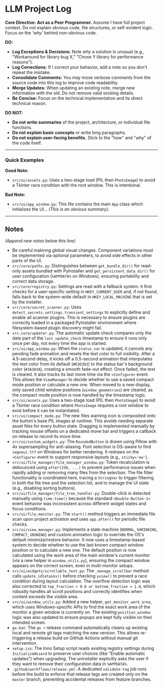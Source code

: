 # LLM Project Log

**Core Directive: Act as a Peer Programmer.**
Assume I have full project context. Do not explain obvious code, file structures, or self-evident logic. Focus on the *'why'* behind non-obvious code.

**DO:**

- **Log Exceptions & Decisions:** Note *why* a solution is unusual (e.g., "Workaround for library bug X," "Chose Y library for performance reasons").
- **Log Corrections:** If I correct your behavior, add a note so you don't repeat the mistake.
- **Consolidate Comments:** You may move verbose comments from the source code into this log to improve code readability.
- **Merge Updates:** When updating an existing note, merge new information with the old. Do not remove valid existing details.
- **Be Concise:** Focus on the technical implementation and its direct technical reason.

**DO NOT:**

- **Do not write summaries** of the project, architecture, or individual file functions.
- **Do not explain basic concepts** or write long paragraphs.
- **Do not explain user-facing benefits.** Stick to the "how" and "why" of the code itself.

---

### Quick Examples

**Good Note:**

- `src/ui/assets.py`: Uses a two-stage load (PIL then `PhotoImage`) to avoid a Tkinter race condition with the root window. This is intentional.

**Bad Note:**

- `src/ui/app_window.py`: This file contains the main `App` class which initializes the UI... *(This is an obvious summary)*.

---

## Notes
*(Append new notes below this line)*

- Be careful makinng global visual changes. Component variations must be implemented via optional parameters, to avoid side effects in other parts of the UI.
- `src/core/paths.py`: Distinguishes between `get_bundle_dir()` for read-only assets bundled with PyInstaller and `get_persistent_data_dir()` for user configuration (`%APPDATA%` on Windows), ensuring portability and correct data storage.
- `src/core/registry.py`: Settings are read with a fallback system: it first checks for a user-specific setting in `HKEY_CURRENT_USER` and, if not found, falls back to the system-wide default in `HKEY_LOCAL_MACHINE` that is set by the installer.
- `src/core/secret_scanner.py`: Uses `detect_secrets.settings.transient_settings` to explicitly define and enable all scanner plugins. This is necessary to ensure plugins are correctly loaded in a packaged PyInstaller environment where filesystem-based plugin discovery might fail.
- `src.core/updater.py`: The automatic update check compares only the date part of the `last_update_check` timestamp to ensure it runs only once per day, not every time the app is started.
- `src/ui/app_window.py`: When the `status_var` is updated, it cancels any pending fade animation and resets the text color to full visibility. After a 4.5-second delay, it kicks off a 0.5-second animation that interpolates the text color from its default (`#D3D3D3`) to the status bar's background color (`#3A3A3A`), creating a smooth fade-out effect. Once faded, the text is cleared. It also tracks its last move time via the `<Configure>` event. This allows the `ViewManager` to decide whether to use a saved compact mode position or calculate a new one. When moved to a new display, only saved *child* window positions (`window_geometries`) are cleared, as the compact mode position is now handled by the timestamp logic.
- `src/ui/assets.py`: Uses a two-stage load (PIL then `PhotoImage`) to avoid a Tkinter race condition where `PhotoImage` requires a root window to exist before it can be instantiated.
- `src/ui/compact_mode.py`: The new files warning icon is composited onto the button's base PIL images at runtime. This avoids needing separate asset files for every button state. Dragging is implemented manually by tracking mouse offsets on a dedicated move bar and triggers a callback on release to record its move time.
- `src/ui/custom_widgets.py`: The `RoundedButton` is drawn using Pillow with 4x supersampling for anti-aliasing. Font selection is OS-aware to find `segoeui.ttf` on Windows for better rendering. It redraws on the `<Configure>` event to support responsive layouts (e.g., `sticky='ew'`).
- `src/ui/file_manager/file_manager_window.py`: Token recalculation is debounced using `after(250, ...)` to prevent performance issues when rapidly adding or removing many files from the selection. The file filter functionality is coordinated here, tracing a `StringVar` to trigger filtering in both the file tree and the selection list, and to manage the UI state (e.g., disabling sorting buttons).
- `src/ui/file_manager/file_tree_handler.py`: Double-click is detected manually using `time.time()` because the standard `<Double-Button-1>` event behavior was inconsistent across different widget states and focus conditions.
- `src/ui/file_monitor.py`: The `start()` method triggers an immediate file scan upon project activation and uses `app.after()` for periodic file checks.
- `src/ui/view_manager.py`: Implements a state machine (`NORMAL`, `SHRINKING`, `COMPACT`, `GROWING`) and custom animation logic to override the OS's default minimize/restore behavior. It now uses a timestamp-based system to decide whether to use the last known compact window position or to calculate a new one. The default position is now calculated using the work area of the main window's *current* monitor (via a new helper in `window_utils.py`), ensuring the compact window appears on the correct screen, even in multi-monitor setups.
- `src/ui/widgets/scrollable_text.py`: The `_manage_scrollbar` method calls `update_idletasks()` before checking `yview()` to prevent a race condition during layout calculation. The overflow detection logic was also corrected to `top_fraction > 0.0 or bottom_fraction < 1.0`, which robustly handles all scroll positions and correctly identifies when content exceeds the visible area.
- `src/ui/window_utils.py`: Added a new helper, `get_monitor_work_area`, which uses Windows-specific APIs to find the exact work area of the monitor a given window is currently on. The existing `position_window` logic was also updated to ensure popups are kept fully visible on their intended screen.
- `go.bat`: The `go r` release command automatically cleans up existing local and remote git tags matching the new version. This allows re-triggering a release build on GitHub Actions without manual git intervention.
- `setup.iss`: The Inno Setup script reads existing registry settings during `InitializeWizard` to preserve user choices (like "Enable automatic updates") when upgrading. The uninstaller explicitly asks the user if they want to remove their configuration data in `%APPDATA%`.
- `.github/workflows/release.yml`: A dedicated `validate-tag` job runs before the build to enforce that release tags are created only on the `master` branch, preventing accidental releases from feature branches.